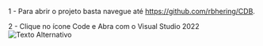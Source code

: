 1 - Para abrir o projeto basta navegue até https://github.com/rbhering/CDB.

2 - Clique no ícone Code e Abra com o Visual Studio 2022
![Texto Alternativo]([URL_da_Imagem](https://github.com/rbhering/CDB/blob/main/Common/imagem01.jpg))

